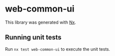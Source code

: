 # web-common-ui

This library was generated with [Nx](https://nx.dev).

## Running unit tests

Run `nx test web-common-ui` to execute the unit tests.
